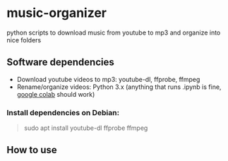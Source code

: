 # music-organizer
python scripts to download music from youtube to mp3 and organize into nice folders

## Software dependencies
- Download youtube videos to mp3: youtube-dl, ffprobe, ffmpeg
- Rename/organize videos: Python 3.x (anything that runs .ipynb is fine, [google colab](https://colab.research.google.com/notebooks/intro.ipynb?utm_source=scs-index) should work)

### Install dependencies on Debian:
> sudo apt install youtube-dl ffprobe ffmpeg

## How to use

